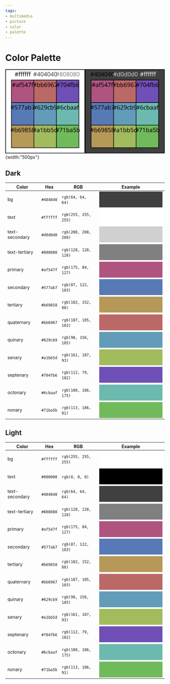 ```yaml
---
tags:
- multimedia
- picture
- color
- palette
---
```


# Color Palette

![](img/color-palette.svg){width:"500px"}

## Dark
| Color          | Hex       | RGB                  | Example |
|----------------|-----------|----------------------|---------|
| bg             | `#404040` | `rgb(64, 64, 64)`    | <div style="width: 200px; height: 50px; background-color: rgb(64, 64, 64);"></div> |
| text           | `#ffffff` | `rgb(255, 255, 255)` | <div style="width: 200px; height: 50px; background-color: rgb(255, 255, 255);"></div> |
| text-secondary | `#d0d0d0` | `rgb(208, 208, 208)` | <div style="width: 200px; height: 50px; background-color: rgb(208, 208, 208);"></div> |
| text-tertiary  | `#808080` | `rgb(128, 128, 128)` | <div style="width: 200px; height: 50px; background-color: rgb(128, 128, 128);"></div> |
| primary        | `#af547f` | `rgb(175, 84, 127)`  | <div style="width: 200px; height: 50px; background-color: rgb(175, 84, 127);"></div> |
| secondary      | `#577ab7` | `rgb(87, 122, 183)`  | <div style="width: 200px; height: 50px; background-color: rgb(87, 122, 183);"></div> |
| tertiary       | `#b69858` | `rgb(182, 152, 88)`  | <div style="width: 200px; height: 50px; background-color: rgb(182, 152, 88);"></div> |
| quaternary     | `#bb6967` | `rgb(187, 105, 103)` | <div style="width: 200px; height: 50px; background-color: rgb(187, 105, 103);"></div> |
| quinary        | `#629cb9` | `rgb(98, 156, 185)`  | <div style="width: 200px; height: 50px; background-color: rgb(98, 156, 185);"></div> |
| senary         | `#a1bb5d` | `rgb(161, 187, 93)`  | <div style="width: 200px; height: 50px; background-color: rgb(161, 187, 93);"></div> |
| septenary      | `#704fb6` | `rgb(112, 79, 182)`  | <div style="width: 200px; height: 50px; background-color: rgb(112, 79, 182);"></div> |
| octonary       | `#6cbaaf` | `rgb(108, 186, 175)` | <div style="width: 200px; height: 50px; background-color: rgb(108, 186, 175);"></div> |
| nonary         | `#71ba5b` | `rgb(113, 186, 91)`  | <div style="width: 200px; height: 50px; background-color: rgb(113, 186, 91);"></div> |

## Light
| Color          | Hex       | RGB                  | Example |
|----------------|-----------|----------------------|---------|
| bg             | `#ffffff` | `rgb(255, 255, 255)` | <div style="width: 200px; height: 50px; background-color: rgb(255, 255, 255);"></div> |
| text           | `#000000` | `rgb(0, 0, 0)`       | <div style="width: 200px; height: 50px; background-color: rgb(0, 0, 0);"></div> |
| text-secondary | `#404040` | `rgb(64, 64, 64)`    | <div style="width: 200px; height: 50px; background-color: rgb(64, 64, 64);"></div> |
| text-tertiary  | `#808080` | `rgb(128, 128, 128)` | <div style="width: 200px; height: 50px; background-color: rgb(128, 128, 128);"></div> |
| primary        | `#af547f` | `rgb(175, 84, 127)`  | <div style="width: 200px; height: 50px; background-color: rgb(175, 84, 127);"></div> |
| secondary      | `#577ab7` | `rgb(87, 122, 183)`  | <div style="width: 200px; height: 50px; background-color: rgb(87, 122, 183);"></div> |
| tertiary       | `#b69858` | `rgb(182, 152, 88)`  | <div style="width: 200px; height: 50px; background-color: rgb(182, 152, 88);"></div> |
| quaternary     | `#bb6967` | `rgb(187, 105, 103)` | <div style="width: 200px; height: 50px; background-color: rgb(187, 105, 103);"></div> |
| quinary        | `#629cb9` | `rgb(98, 156, 185)`  | <div style="width: 200px; height: 50px; background-color: rgb(98, 156, 185);"></div> |
| senary         | `#a1bb5d` | `rgb(161, 187, 93)`  | <div style="width: 200px; height: 50px; background-color: rgb(161, 187, 93);"></div> |
| septenary      | `#704fb6` | `rgb(112, 79, 182)`  | <div style="width: 200px; height: 50px; background-color: rgb(112, 79, 182);"></div> |
| octonary       | `#6cbaaf` | `rgb(108, 186, 175)` | <div style="width: 200px; height: 50px; background-color: rgb(108, 186, 175);"></div> |
| nonary         | `#71ba5b` | `rgb(113, 186, 91)`  | <div style="width: 200px; height: 50px; background-color: rgb(113, 186, 91);"></div> |
